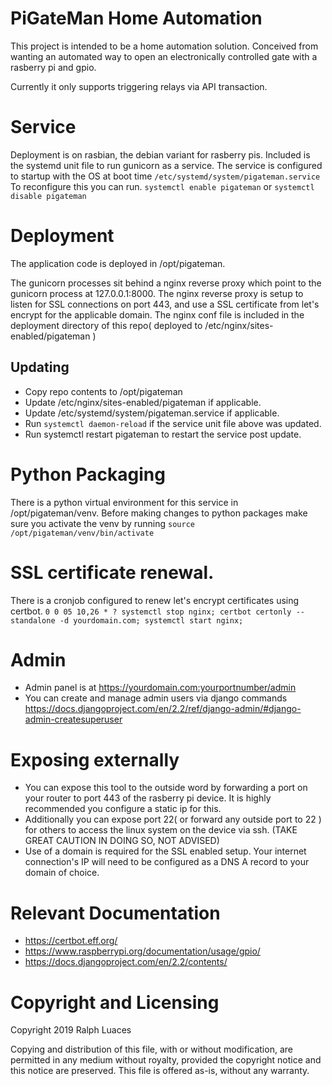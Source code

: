# PiGateMan Home Automation

This project is intended to be a home automation solution. Conceived from wanting an automated way to open an electronically controlled gate with a rasberry pi and gpio.

Currently it only supports triggering relays via API transaction.

# Service
Deployment is on rasbian, the debian variant for rasberry pis.
Included is the systemd unit file to run gunicorn as a service. The service is configured to startup with the OS at boot time
`/etc/systemd/system/pigateman.service`
To reconfigure this you can run.
`systemctl enable pigateman` or `systemctl disable pigateman`

# Deployment
The application code is deployed in /opt/pigateman.

The gunicorn processes sit behind a nginx reverse proxy which point to the gunicorn process at 127.0.0.1:8000.
The nginx reverse proxy is setup to listen for SSL connections on port 443, and use a SSL certificate from let's encrypt for the applicable domain.
The nginx conf file is included in the deployment directory of this repo( deployed to /etc/nginx/sites-enabled/pigateman )

## Updating
- Copy repo contents to /opt/pigateman
- Update /etc/nginx/sites-enabled/pigateman if applicable.
- Update /etc/systemd/system/pigateman.service if applicable.
- Run `systemctl daemon-reload` if the service unit file above was updated.
- Run systemctl restart pigateman to restart the service post update.

# Python Packaging
There is a python virtual environment for this service in /opt/pigateman/venv.
Before making changes to python packages make sure you activate the venv by running `source /opt/pigateman/venv/bin/activate `


# SSL certificate renewal. 
There is a cronjob configured to renew let's encrypt certificates using certbot.
`0 0 05 10,26 * ? systemctl stop nginx; certbot certonly --standalone -d yourdomain.com; systemctl start nginx;`


# Admin 
 - Admin panel is at https://yourdomain.com:yourportnumber/admin
 - You can create and manage admin users via django commands https://docs.djangoproject.com/en/2.2/ref/django-admin/#django-admin-createsuperuser

# Exposing externally
- You can expose this tool to the outside word by forwarding a port on your router to port 443 of the rasberry pi device. It is highly recommended you configure a static ip for this.
- Additionally you can expose port 22( or forward any outside port to 22 ) for others to access the linux system on the device via ssh. (TAKE GREAT CAUTION IN DOING SO, NOT ADVISED)
- Use of a domain is required for the SSL enabled setup. Your internet connection's IP will need to be configured as a DNS A record to your domain of choice.


# Relevant Documentation
- https://certbot.eff.org/
- https://www.raspberrypi.org/documentation/usage/gpio/
- https://docs.djangoproject.com/en/2.2/contents/



# Copyright and Licensing

Copyright 2019 Ralph Luaces

Copying and distribution of this file, with or without modification, are permitted in any medium without royalty, provided the copyright notice and this notice are preserved. This file is offered as-is, without any warranty.
